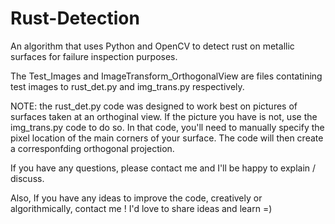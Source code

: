 # Rust-Detection
An algorithm that uses Python and OpenCV to detect rust on metallic surfaces for failure inspection purposes.

The Test_Images and ImageTransform_OrthogonalView are files contatining test images to rust_det.py and img_trans.py respectively.

NOTE: the rust_det.py code was designed to work best on pictures of surfaces taken at an orthoginal view.
If the picture you have is not, use the img_trans.py code to do so. In that code, you'll need to manually specify the pixel location of the main corners of 
your surface. The code will then create a corresponfding orthogonal projection.

If you have any questions, please contact me and I'll be happy to explain / discuss.

Also, If you have any ideas to improve the code, creatively or algorithmically, contact me ! I'd love to share ideas and learn =)
